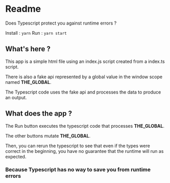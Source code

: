 # Readme

Does Typescript protect you against runtime errors ?

Install : `yarn`
Run : `yarn start`

## What's here ?

This app is a simple html file using an index.js script created from a index.ts script.

There is also a fake api represented by a global value in the window scope named __THE_GLOBAL__.

The Typescript code uses the fake api and processes the data to produce an output.

## What does the app ?

The Run button executes the typescript code that processes __THE_GLOBAL__.

The other buttons mutate __THE_GLOBAL__.

Then, you can rerun the typescript to see that even if the types were correct in the beginning, you have no guarantee that the runtime will run as expected.

### Because Typescript has no way to save you from runtime errors
